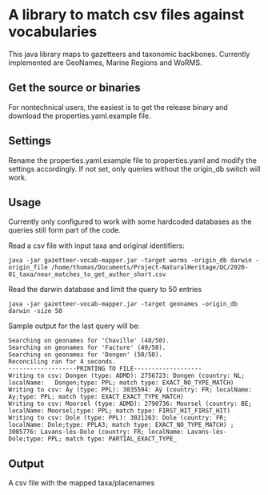 # A library to match csv files against vocabularies

This java library maps to gazetteers and taxonomic backbones. Currently implemented are GeoNames, Marine Regions and WoRMS.

## Get the source or binaries
For nontechnical users, the easiest is to get the release binary and download the properties.yaml.example file.

## Settings
Rename the properties.yaml.example file to properties.yaml and modify the settings accordingly. If not set, only queries without the origin_db switch will work.

## Usage
Currently only configured to work with some hardcoded databases as the queries still form part of the code.

Read a csv file with input taxa and original identifiers:
 
	java -jar gazetteer-vocab-mapper.jar -target worms -origin_db darwin -origin_file /home/thomas/Documents/Project-NaturalHeritage/QC/2020-01_taxa/near_matches_to_get_author_short.csv 

Read the darwin database and limit the query to 50 entries

	java -jar gazetteer-vocab-mapper.jar -target geonames -origin_db darwin -size 50
Sample output for the last query will be:

	Searching on geonames for 'Chaville' (48/50). 
	Searching on geonames for 'Facture' (49/50). 
	Searching on geonames for 'Dongen' (50/50). 
	Reconciling ran for 4 seconds.
	-------------------PRINTING TO FILE-------------------
	Writing to csv: Dongen (type: ADMD): 2756723: Dongen (country: NL; localName: 	Dongen;type: PPL; match type: EXACT_NO_TYPE_MATCH) 
	Writing to csv: Ay (type: PPL): 3035594: Aÿ (country: FR; localName: Ay;type: PPL; match type: EXACT_EXACT_TYPE_MATCH) 
	Writing to csv: Moorsel (type: ADMD): 2790736: Moorsel (country: BE; localName: Moorsel;type: PPL; match type: FIRST_HIT_FIRST_HIT) 
	Writing to csv: Dole (type: PPL): 3021263: Dole (country: FR; localName: Dole;type: PPLA3; match type: EXACT_NO_TYPE_MATCH) ; 3005776: Lavans-lès-Dole (country: FR; localName: Lavans-lès-Dole;type: PPL; match type: PARTIAL_EXACT_TYPE_

## Output
A csv file with the mapped taxa/placenames
